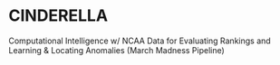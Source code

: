 # CINDERELLA
Computational Intelligence w/ NCAA Data for Evaluating Rankings and Learning &amp; Locating Anomalies (March Madness Pipeline)
